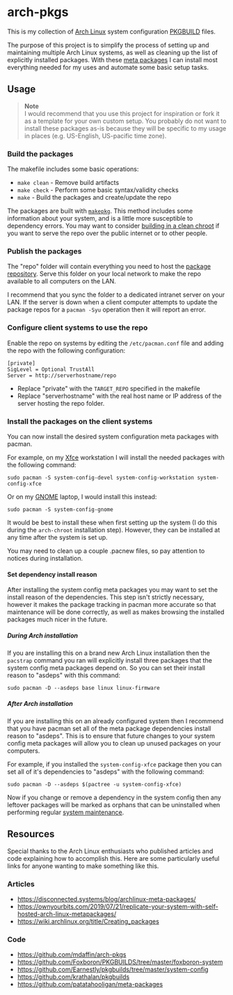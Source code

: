 # arch-pkgs

This is my collection of [Arch Linux][archlinux] system configuration [PKGBUILD][pkgbuild] files.

The purpose of this project is to simplify the process of setting up and maintaining multiple Arch Linux systems, as well as cleaning up the list of explicitly installed packages. With these [meta packages][metapackages] I can install most everything needed for my uses and automate some basic setup tasks.

[archlinux]: https://archlinux.org/
[pkgbuild]: https://wiki.archlinux.org/title/PKGBUILD
[metapackages]: https://wiki.archlinux.org/title/Meta_package_and_package_group

## Usage

> **Note**\
> I would recommend that you use this project for inspiration or fork it as a template for your own custom setup. You probably do not want to install these packages as-is because they will be specific to my usage in places (e.g. US-English, US-pacific time zone).

### Build the packages

The makefile includes some basic operations:

* `make clean` - Remove build artifacts
* `make check` - Perform some basic syntax/validity checks
* `make` - Build the packages and create/update the repo

The packages are built with [`makepkg`][makepkg]. This method includes some information about your system, and is a little more susceptible to dependency errors. You may want to consider [building in a clean chroot][cleanchroot] if you want to serve the repo over the public internet or to other people.

[makepkg]: https://wiki.archlinux.org/title/makepkg
[cleanchroot]: https://wiki.archlinux.org/title/DeveloperWiki:Building_in_a_clean_chroot

### Publish the packages

The "repo" folder will contain everything you need to host the [package repository][customrepo]. Serve this folder on your local network to make the repo available to all computers on the LAN.

I recommend that you sync the folder to a dedicated intranet server on your LAN. If the server is down when a client computer attempts to update the package repos for a `pacman -Syu` operation then it will report an error.

[customrepo]: https://wiki.archlinux.org/title/Pacman/Tips_and_tricks#Custom_local_repository
[archarm]: https://archlinuxarm.org/

### Configure client systems to use the repo

Enable the repo on systems by editing the `/etc/pacman.conf` file and adding the repo with the following configuration:

```
[private]
SigLevel = Optional TrustAll
Server = http://serverhostname/repo
```

* Replace "private" with the `TARGET_REPO` specified in the makefile
* Replace "serverhostname" with the real host name or IP address of the server hosting the repo folder.

### Install the packages on the client systems

You can now install the desired system configuration meta packages with pacman.

For example, on my [Xfce][xfce] workstation I will install the needed packages with the following command:

```
sudo pacman -S system-config-devel system-config-workstation system-config-xfce
```

Or on my [GNOME][gnome] laptop, I would install this instead:

```
sudo pacman -S system-config-gnome
```

It would be best to install these when first setting up the system (I do this during the `arch-chroot` installation step). However, they can be installed at any time after the system is set up.

You may need to clean up a couple .pacnew files, so pay attention to notices during installation.

#### Set dependency install reason

After installing the system config meta packages you may want to set the install reason of the dependencies. This step isn't strictly necessary, however it makes the package tracking in pacman more accurate so that maintenance will be done correctly, as well as makes browsing the installed packages much nicer in the future.

##### During Arch installation

If you are installing this on a brand new Arch Linux installation then the `pacstrap` command you ran will explicitly install three packages that the system config meta packages depend on. So you can set their install reason to "asdeps" with this command:

```
sudo pacman -D --asdeps base linux linux-firmware
```

##### After Arch installation

If you are installing this on an already configured system then I recommend that you have pacman set all of the meta package dependencies install reason to "asdeps". This is to ensure that future changes to your system config meta packages will allow you to clean up unused packages on your computers.

For example, if you installed the `system-config-xfce` package then you can set all of it's dependencies to "asdeps" with the following command:

```
sudo pacman -D --asdeps $(pactree -u system-config-xfce)
```

Now if you change or remove a dependency in the system config then any leftover packages will be marked as orphans that can be uninstalled when performing regular [system maintenance][sysmaint].

[xfce]: https://www.xfce.org/
[gnome]: http://www.gnome.org/
[sysmaint]: https://wiki.archlinux.org/title/System_maintenance

## Resources

Special thanks to the Arch Linux enthusiasts who published articles and code explaining how to accomplish this. Here are some particularly useful links for anyone wanting to make something like this.

### Articles

* https://disconnected.systems/blog/archlinux-meta-packages/
* https://ownyourbits.com/2019/07/21/replicate-your-system-with-self-hosted-arch-linux-metapackages/
* https://wiki.archlinux.org/title/Creating_packages

### Code

* https://github.com/mdaffin/arch-pkgs
* https://github.com/Foxboron/PKGBUILDS/tree/master/foxboron-system
* https://github.com/Earnestly/pkgbuilds/tree/master/system-config
* https://github.com/krathalan/pkgbuilds
* https://github.com/patatahooligan/meta-packages
